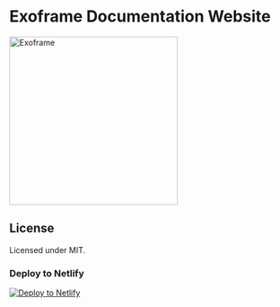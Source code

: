 # Exoframe Documentation Website

<img alt="Exoframe" src="https://github.com/exoframejs/exoframe/raw/master/logo/png/exo_blue.png" width="300">

## License

Licensed under MIT.

### Deploy to Netlify

[![Deploy to Netlify](https://www.netlify.com/img/deploy/button.svg)](https://app.netlify.com/start/deploy?repository=https://github.com/exoframejs/exoframe-website)
